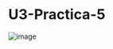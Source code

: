 # U3-Practica-5

![image](https://github.com/AngelDavidFloresQuintanilla/U3-Practica-5/assets/148559104/af91e499-8500-49e1-af59-a6b1d52b6bfb)
